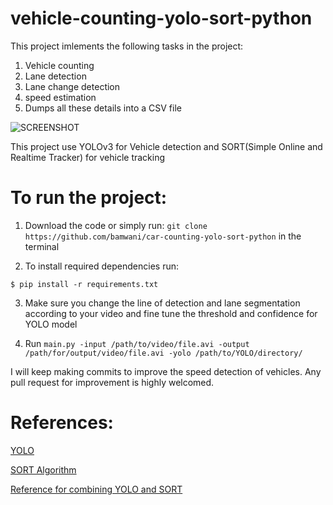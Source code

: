 # vehicle-counting-yolo-sort-python

This project imlements the following tasks in the project: 

1. Vehicle counting
2. Lane detection
3. Lane change detection
4. speed estimation
5. Dumps all these details into a CSV file

![SCREENSHOT](https://github.com/bamwani/car-counting-yolo-sort-python/blob/master/Screenshot1.png)


This project use YOLOv3 for Vehicle detection and SORT(Simple Online and Realtime Tracker) for vehicle tracking

# To run the project:

1. Download the code or simply run: ``` git clone https://github.com/bamwani/car-counting-yolo-sort-python ``` in the terminal

2. To install required dependencies run:
```
$ pip install -r requirements.txt
```

3. Make sure you change the line of detection and lane segmentation according to your video and fine tune the threshold and confidence for YOLO model

4. Run ```main.py -input /path/to/video/file.avi -output /path/for/output/video/file.avi -yolo /path/to/YOLO/directory/``` 



I will keep making commits to improve the speed detection of vehicles.
Any pull request for improvement is highly welcomed.



# References:


[YOLO](https://www.pyimagesearch.com/2018/11/12/yolo-object-detection-with-opencv/)

[SORT Algorithm](https://github.com/abewley/sort)

[Reference for combining YOLO and SORT](https://github.com/guillelopez/python-traffic-counter-with-yolo-and-sort)
